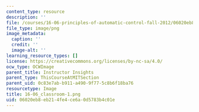 ```yaml
---
content_type: resource
description: ''
file: /courses/16-06-principles-of-automatic-control-fall-2012/06020eb8eb214fe4ce6a0d5783b4c01e_16-06_classroom-1.png
file_type: image/png
image_metadata:
  caption: ''
  credit: ''
  image-alt: ''
learning_resource_types: []
license: https://creativecommons.org/licenses/by-nc-sa/4.0/
ocw_type: OCWImage
parent_title: Instructor Insights
parent_type: ThisCourseAtMITSection
parent_uid: 0c83e7ab-b911-a490-9f77-5c8b6f18ba76
resourcetype: Image
title: 16-06_classroom-1.png
uid: 06020eb8-eb21-4fe4-ce6a-0d5783b4c01e
---
```

